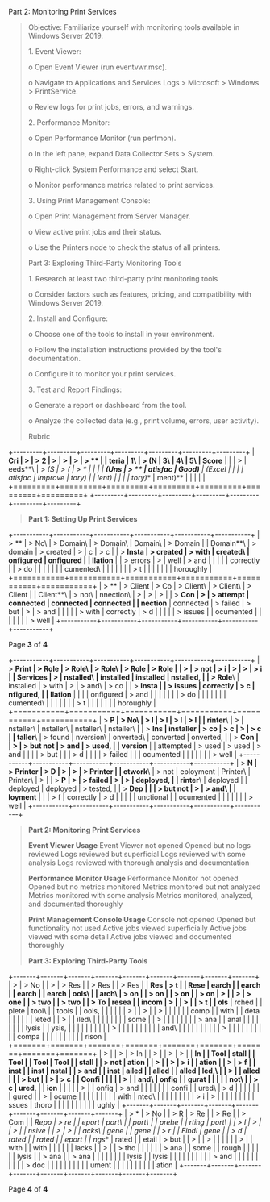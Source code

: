 Part 2: Monitoring Print Services

> Objective: Familiarize yourself with monitoring tools available in
> Windows Server 2019.
>
> 1\. Event Viewer:
>
> o Open Event Viewer (run eventvwr.msc).
>
> o Navigate to Applications and Services Logs \> Microsoft \> Windows
> \> PrintService.
>
> o Review logs for print jobs, errors, and warnings.
>
> 2\. Performance Monitor:
>
> o Open Performance Monitor (run perfmon).
>
> o In the left pane, expand Data Collector Sets \> System.
>
> o Right-click System Performance and select Start.
>
> o Monitor performance metrics related to print services.
>
> 3\. Using Print Management Console:
>
> o Open Print Management from Server Manager.
>
> o View active print jobs and their status.
>
> o Use the Printers node to check the status of all printers.
>
> Part 3: Exploring Third-Party Monitoring Tools
>
> 1\. Research at least two third-party print monitoring tools
>
> o Consider factors such as features, pricing, and compatibility with
> Windows Server 2019.
>
> 2\. Install and Configure:
>
> o Choose one of the tools to install in your environment.
>
> o Follow the installation instructions provided by the tool\'s
> documentation.
>
> o Configure it to monitor your print services.
>
> 3\. Test and Report Findings:
>
> o Generate a report or dashboard from the tool.
>
> o Analyze the collected data (e.g., print volume, errors, user
> activity).
>
> Rubric

+---------+---------+---------+---------+---------+---------+---------+
| **Cri   | >       | > **2   | >       | >       | >       | > **    |
| teria** |  **1**\ | > (N    |  **3**\ |  **4**\ |  **5**\ | Score** |
|         | >       | eeds**\ | > **(S  | > **(   | > *     |         |
|         |  **(Uns | > **    | atisfac | Good)** | *(Excel |         |
|         | atisfac | Improve | tory)** |         | lent)** |         |
|         | tory)** | ment)** |         |         |         |         |
+=========+=========+=========+=========+=========+=========+=========+
+---------+---------+---------+---------+---------+---------+---------+

> **Part 1: Setting Up Print Services**

+-----------+-----------+-----------+-----------+-----------+-----------+
| > **      | > No\     | > Domain\ | > Domain\ | Domain\   | > Domain  |
| Domain**\ | > domain  | > created | >         | c         | > c       |
| > **Insta | > created | > with    |  created\ | onfigured | onfigured |
| llation** |           | > errors  | >         | well      | > and     |
|           |           |           | correctly |           | > do      |
|           |           |           |           |           | cumented\ |
|           |           |           |           |           | > t       |
|           |           |           |           |           | horoughly |
+===========+===========+===========+===========+===========+===========+
| > **      | > Client  | > Co      | > Client\ | > Client\ | > Client  |
| Client**\ | > not\    | nnection\ | >         | >         | >         |
| > **Con   | >         | > attempt | connected | connected | connected |
| nection** | connected | > failed  | > but     | >         | > and     |
|           |           |           | > with    | correctly | > d       |
|           |           |           | > issues  |           | ocumented |
|           |           |           |           |           | > well    |
+-----------+-----------+-----------+-----------+-----------+-----------+

Page **3** of **4**

+-----------+-----------+-----------+-----------+-----------+-----------+
| > **Print | > Role    | > Role\   | > Role\   | > Role    | > Role    |
| >         | > not     | > i       | >         | >         | > i       |
|  Services | >         | nstalled\ | installed | installed | nstalled, |
| > Role**\ | installed | > with    | >         | > and\    | > co      |
| > **Insta |           | > issues  | correctly | > c       | nfigured, |
| llation** |           |           |           | onfigured | > and     |
|           |           |           |           |           | > do      |
|           |           |           |           |           | cumented\ |
|           |           |           |           |           | > t       |
|           |           |           |           |           | horoughly |
+===========+===========+===========+===========+===========+===========+
| > **P     | > No\     | > I       | > I       | > I       | > I       |
| rinter**\ | >         | nstaller\ | nstaller\ | nstaller\ | nstaller\ |
| > **Ins   | installer | > co      | > c       | >         | > c       |
| taller**\ | > found   | nversion\ | onverted\ | converted | onverted, |
| > **Con   |           | >         | > but not | > and     | > used,   |
| version** |           | attempted | > used    | > used    | > and     |
|           |           | > but     |           |           | > d       |
|           |           | > failed  |           |           | ocumented |
|           |           |           |           |           | > well    |
+-----------+-----------+-----------+-----------+-----------+-----------+
| > **N     | > Printer | > D       | >         | >         | > Printer |
| etwork**\ | > not     | eployment |  Printer\ |  Printer\ | >         |
| > **P     | >         | > failed  | >         | >         | deployed, |
| rinter**\ |  deployed |           |  deployed |  deployed | > tested, |
| > **Dep   |           |           | > but not | >         | > and\    |
| loyment** |           |           | > f       | correctly | > d       |
|           |           |           | unctional |           | ocumented |
|           |           |           |           |           | > well    |
+-----------+-----------+-----------+-----------+-----------+-----------+

> **Part 2: Monitoring Print Services**
>
> **Event Viewer Usage** Event Viewer not opened Opened but no logs
> reviewed Logs reviewed but superficial Logs reviewed with some
> analysis Logs reviewed with thorough analysis and documentation
>
> **Performance Monitor Usage** Performance Monitor not opened Opened
> but no metrics monitored Metrics monitored but not analyzed Metrics
> monitored with some analysis Metrics monitored, analyzed, and
> documented thoroughly
>
> **Print Management Console Usage** Console not opened Opened but
> functionality not used Active jobs viewed superficially Active jobs
> viewed with some detail Active jobs viewed and documented thoroughly
>
> **Part 3: Exploring Third-Party Tools**

+-------+-------+-------+-------+-------+-------+-------+-------+-------+
| >     | > No  |       | >     | > Res |       | > Res |       | > Res |
| **Res | > t   |       |  Rese | earch |       | earch |       | earch |
| earch | ools\ |       | arch\ | > on  |       | > on  |       | > on  |
| > on  | >     |       | >     | > one |       | > two |       | > two |
| > To  | resea |       | incom | >     |       | >     |       | > t   |
| ols** | rched |       | plete | tool\ |       | tools |       | ools, |
|       |       |       |       | >     |       | >     |       | >     |
|       |       |       |       |  comp |       |  with |       |  deta |
|       |       |       |       | leted |       | >     |       | iled\ |
|       |       |       |       |       |       |  some |       | >     |
|       |       |       |       |       |       | > ana |       |  anal |
|       |       |       |       |       |       | lysis |       | ysis, |
|       |       |       |       |       |       |       |       | >     |
|       |       |       |       |       |       |       |       |  and\ |
|       |       |       |       |       |       |       |       | >     |
|       |       |       |       |       |       |       |       | compa |
|       |       |       |       |       |       |       |       | rison |
+=======+=======+=======+=======+=======+=======+=======+=======+=======+
| >     |       | >     | > In  |       | >     |       | >     | >     |
|  **In |       |  Tool | stall |       |  Tool |       |  Tool |  Tool |
| stall |       | > not | ation |       | >     |       | >     | > i   |
| ation |       | >     | > f   |       |  inst |       |  inst | nstal |
| > and |       |  inst | ailed |       | alled |       | alled | led,\ |
| >     |       | alled |       |       | > but |       | >     | > c   |
| Confi |       |       |       |       | >     |       |  and\ | onfig |
| gurat |       |       |       |       |  not\ |       | > c   | ured, |
| ion** |       |       |       |       | >     |       | onfig | > and |
|       |       |       |       |       | confi |       | ured\ | > d   |
|       |       |       |       |       | gured |       | >     | ocume |
|       |       |       |       |       |       |       |  with | nted\ |
|       |       |       |       |       |       |       | > i   | >     |
|       |       |       |       |       |       |       | ssues | thoro |
|       |       |       |       |       |       |       |       | ughly |
+-------+-------+-------+-------+-------+-------+-------+-------+-------+
| > *   | > No  |       | > R   | > Re  |       | > Re  |       | > Com |
| *Repo | > re  |       | eport | port\ |       | port\ |       | prehe |
| rting | port\ |       | > l   | >     |       | >     |       | nsive |
| >     | >     |       | acks\ |  gene |       |  gene |       | > r   |
| Findi |  gene |       | > d   | rated |       | rated |       | eport |
| ngs** | rated |       | etail | > but |       | >     |       | >     |
|       |       |       |       | >     |       |  with |       |  with |
|       |       |       |       | lacks |       | >     |       | > tho |
|       |       |       |       | > ana |       |  some |       | rough |
|       |       |       |       | lysis |       | > ana |       | > ana |
|       |       |       |       |       |       | lysis |       | lysis |
|       |       |       |       |       |       |       |       | > and |
|       |       |       |       |       |       |       |       | > doc |
|       |       |       |       |       |       |       |       | ument |
|       |       |       |       |       |       |       |       | ation |
+-------+-------+-------+-------+-------+-------+-------+-------+-------+

Page **4** of **4**
